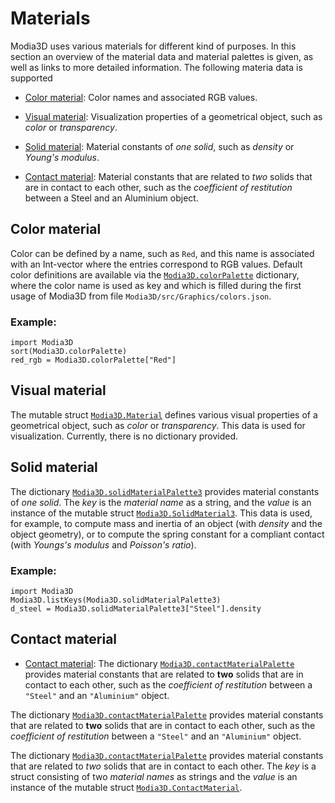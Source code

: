 ﻿
# Materials

Modia3D uses various materials for different kind of purposes. In this section an overview
of the material data and material palettes is given, as well as links to more detailed
information. The following materia data is supported

- [Color material](@ref): Color names and associated RGB values.

- [Visual material](@ref): Visualization properties of a geometrical object,
  such as *color* or *transparency*.

- [Solid material](@ref): Material constants of *one solid*, such as
  *density* or *Young's modulus*.

- [Contact material](@ref): Material constants that are related to *two*
  solids that are in contact to each other, such as the *coefficient of restitution*
  between a Steel and an Aluminium object.


## Color material

 Color can be defined by a name, such as `Red`, and this
 name is associated with an Int-vector where the entries correspond to RGB values.
 Default color definitions are available via the [`Modia3D.colorPalette`](@ref)
 dictionary, where the color name is used as key and which is filled during the first
 usage of Modia3D from file `Modia3D/src/Graphics/colors.json`.

### Example:

```@repl
import Modia3D
sort(Modia3D.colorPalette)
red_rgb = Modia3D.colorPalette["Red"]
```


## Visual material

The mutable struct [`Modia3D.Material`](@ref) defines
various visual properties of a geometrical object, such as *color* or *transparency*.
This data is used for visualization. Currently, there is no dictionary provided.


## Solid material

The dictionary [`Modia3D.solidMaterialPalette3`](@ref) provides material constants of *one solid*.
The *key* is the *material name* as a string, and the *value* is an instance of the mutable struct
[`Modia3D.SolidMaterial3`](@ref). This data is used, for example, to compute mass and inertia of an object
(with *density* and the object geometry), or to compute the spring constant
for a compliant contact (with *Youngs's modulus* and *Poisson's ratio*).

### Example:

```@repl
import Modia3D
Modia3D.listKeys(Modia3D.solidMaterialPalette3)
d_steel = Modia3D.solidMaterialPalette3["Steel"].density
```

## Contact material

- [Contact material](@ref): The dictionary [`Modia3D.contactMaterialPalette`](@ref) provides
  material constants that are related to **two** solids that are in contact to each other,
  such as the *coefficient of restitution*  between a `"Steel"` and an `"Aluminium"` object.

The dictionary [`Modia3D.contactMaterialPalette`](@ref) provides
  material constants that are related to **two** solids that are in contact to each other,
  such as the *coefficient of restitution*  between a `"Steel"` and an `"Aluminium"` object.


The dictionary [`Modia3D.contactMaterialPalette`](@ref) provides material constants
that are related to *two* solids that are in contact to each other.
The *key* is a struct consisting of two *material names* as strings and the *value*
is an instance of the mutable struct [`Modia3D.ContactMaterial`](@ref).
